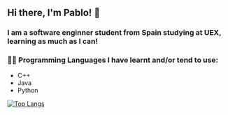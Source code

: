 ## Hi there, I'm Pablo! 👋

### I am a software enginner student from Spain studying at UEX, learning as much as I can!

### 👨‍💻 Programming Languages I have learnt and/or tend to use:
- C++
- Java
- Python

[![Top Langs](https://github-readme-stats.vercel.app/api/top-langs/?username=anuraghazra)](https://github.com/anuraghazra/github-readme-stats)
